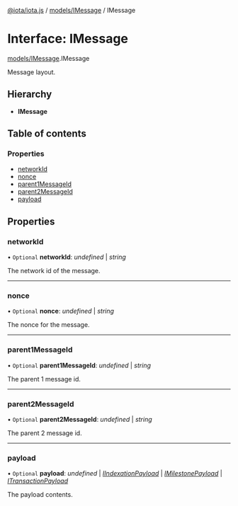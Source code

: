 [@iota/iota.js](../../README.md) / [models/IMessage](../../modules/models_imessage.md) / IMessage

# Interface: IMessage

[models/IMessage](../../modules/models_imessage.md).IMessage

Message layout.

## Hierarchy

* **IMessage**

## Table of contents

### Properties

- [networkId](imessage.imessage.md#networkid)
- [nonce](imessage.imessage.md#nonce)
- [parent1MessageId](imessage.imessage.md#parent1messageid)
- [parent2MessageId](imessage.imessage.md#parent2messageid)
- [payload](imessage.imessage.md#payload)

## Properties

### networkId

• `Optional` **networkId**: *undefined* \| *string*

The network id of the message.

___

### nonce

• `Optional` **nonce**: *undefined* \| *string*

The nonce for the message.

___

### parent1MessageId

• `Optional` **parent1MessageId**: *undefined* \| *string*

The parent 1 message id.

___

### parent2MessageId

• `Optional` **parent2MessageId**: *undefined* \| *string*

The parent 2 message id.

___

### payload

• `Optional` **payload**: *undefined* \| [*IIndexationPayload*](iindexationpayload.iindexationpayload.md) \| [*IMilestonePayload*](imilestonepayload.imilestonepayload.md) \| [*ITransactionPayload*](itransactionpayload.itransactionpayload.md)

The payload contents.

